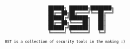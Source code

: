 <pre align="center">
██████╗ ███████╗████████╗
██╔══██╗██╔════╝╚══██╔══╝
██████╔╝███████╗   ██║   
██╔══██╗╚════██║   ██║   
██████╔╝███████║   ██║   
╚═════╝ ╚══════╝   ╚═╝   
</pre>

` BST is a collection of security tools in the making :)`